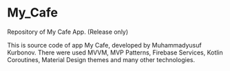 # My_Cafe
Repository of My Cafe App. (Release only)

This is source code of app My Cafe, developed by Muhammadyusuf Kurbonov. There were used MVVM, MVP Patterns, Firebase Services,
Kotlin Coroutines, Material Design themes and many other technologies.
